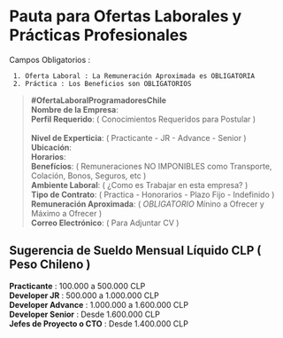# Pauta para Ofertas Laborales y Prácticas Profesionales                                                                             
                  
Campos Obligatorios :

     1. Oferta Laboral : La Remuneración Aproximada es OBLIGATORIA 
     2. Práctica : Los Beneficios son OBLIGATORIOS


> **#OfertaLaboralProgramadoresChile**                                                                                                                                                            
> **Nombre de la Empresa**:                                                                                                      
> **Perfil Requerido**:  ( Conocimientos Requeridos para Postular )                                                                                                                              
> **Nivel de Experticia**:  ( Practicante - JR - Advance - Senior )                                                                                                            
> **Ubicación**:                                                                                                                                                                
> **Horarios**:                                                                                                                  
> **Benefícios**: ( Remuneraciones NO IMPONIBLES como Transporte, Colación, Bonos, Seguros, etc )                              
> **Ambiente Laboral**: (  ¿Como es Trabajar en esta empresa? )                                                                                                   
> **Tipo de Contrato**: ( Practica - Honorarios - Plazo Fijo - Indefinido )                                                                        
> **Remuneración Aproximada**: ( *OBLIGATORIO* Mínino a Ofrecer y Máximo a Ofrecer )                                                                                                                      
> **Correo Electrónico**: ( Para Adjuntar CV )     
                                                                                                                                      

## Sugerencia de Sueldo Mensual Líquido CLP ( Peso Chileno )

**Practicante** : 100.000 a 500.000 CLP                                                                       
**Developer JR** : 500.000 a 1.000.000 CLP                                                                                  
**Developer Advance** : 1.000.000 a 1.600.000 CLP                                                                       
**Developer Senior** : Desde 1.600.000 CLP                                                              
**Jefes de Proyecto o CTO** : Desde 1.400.000 CLP                                                                        
